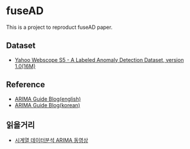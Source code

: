 # fuseAD
This is a project to reproduct fuseAD paper.


## Dataset
 - [Yahoo Webscope S5 - A Labeled Anomaly Detection Dataset, version 1.0(16M)](https://webscope.sandbox.yahoo.com/catalog.php?datatype=s&did=70)

## Reference
 - [ARIMA Guide Blog(english)](https://towardsdatascience.com/an-end-to-end-project-on-time-series-analysis-and-forecasting-with-python-4835e6bf050b)
 - [ARIMA Guide Blog(korean)]()
 
## 읽을거리
 - [시계열 데이터분석 ARIMA 동영상](https://www.youtube.com/watch?v=p6VnS6_IxuQ)
